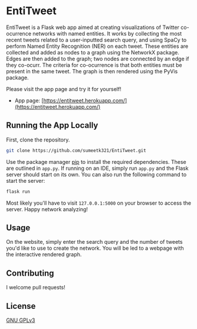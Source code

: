 # EntiTweet

EntiTweet is a Flask web app aimed at creating visualizations of Twitter co-ocurrence networks with named entities. It works by collecting the most recent tweets related to a user-inputted search query, and using SpaCy to perform Named Entity Recognition (NER) on each tweet. These entities are collected and added as nodes to a graph using the NetworkX package. Edges are then added to the graph; two nodes are connected by an edge if they co-ocurr. The criteria for co-ocurrence is that both entities must be present in the same tweet. The graph is then rendered using the PyVis package. 

Please visit the app page and try it for yourself!

* App page: [https://entitweet.herokuapp.com/](https://entitweet.herokuapp.com/)

## Running the App Locally

First, clone the repository.

```bash
git clone https://github.com/sumeetk321/EntiTweet.git
```

Use the package manager [pip](https://pip.pypa.io/en/stable/) to install the required dependencies. These are outlined in ```app.py```. If running on an IDE, simply run ```app.py``` and the Flask server should start on its own. You can also run the following command to start the server:

```bash
flask run
```

Most likely you'll have to visit ```127.0.0.1:5000``` on your browser to access the server. Happy network analyzing!



## Usage

On the website, simply enter the search query and the number of tweets you'd like to use to create the network. You will be led to a webpage with the interactive rendered graph.

## Contributing
I welcome pull requests! 

## License
[GNU GPLv3](https://choosealicense.com/licenses/gpl-3.0/)